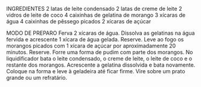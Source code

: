INGREDIENTES
    2 latas de leite condensado
    2 latas de creme de leite
    2 vidros de leite de coco
    4 caixinhas de gelatina de morango
    3 xícaras de água
    4 caixinhas de pêssego picados
    2 xícaras de açúcar

MODO DE PREPARO
    Ferva 2 xícaras de água. Dissolva as gelatinas na água fervida e acrescente 1 xícara de água gelada. Reserve.
    Leve ao fogo os morangos picados com 1 xícara de açúcar por aproximadamente 20 minutos. Reserve.
    Forre uma forma de pudim com parte dos morangos.
    No liquidificador bata o leite condensado, o creme de leite, o leite de coco e o restante dos morangos.
    Acrescente a gelatina dissolvida e bata novamente. Coloque na forma e leve à geladeira até ficar firme. Vire sobre um prato grande ou um refratário.
